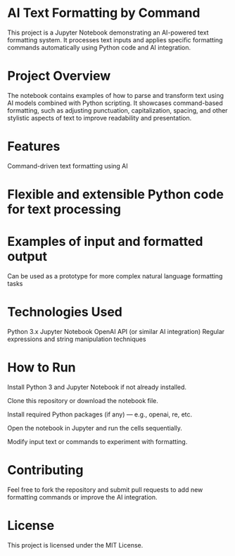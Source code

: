 # AI Text Formatting by Command
This project is a Jupyter Notebook demonstrating an AI-powered text formatting system. It processes text inputs and applies specific formatting commands automatically using Python code and AI integration.

# Project Overview
The notebook contains examples of how to parse and transform text using AI models combined with Python scripting. It showcases command-based formatting, such as adjusting punctuation, capitalization, spacing, and other stylistic aspects of text to improve readability and presentation.

# Features
Command-driven text formatting using AI

# Flexible and extensible Python code for text processing

# Examples of input and formatted output
Can be used as a prototype for more complex natural language formatting tasks

# Technologies Used
Python 3.x
Jupyter Notebook
OpenAI API (or similar AI integration)
Regular expressions and string manipulation techniques

# How to Run
Install Python 3 and Jupyter Notebook if not already installed.

Clone this repository or download the notebook file.

Install required Python packages (if any) — e.g., openai, re, etc.

Open the notebook in Jupyter and run the cells sequentially.

Modify input text or commands to experiment with formatting.

# Contributing
Feel free to fork the repository and submit pull requests to add new formatting commands or improve the AI integration.

# License
This project is licensed under the MIT License.
 
